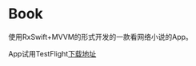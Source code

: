 # Book

使用RxSwift+MVVM的形式开发的一款看网络小说的App。

App试用TestFlight[下载地址](https://testflight.apple.com/join/a6aKPPY9)